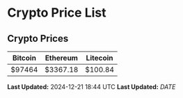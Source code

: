 # Crypto Price List

## Crypto Prices
| Bitcoin | Ethereum | Litecoin |
| ------- | -------- | -------- |
| $97464 | $3367.18 | $100.84 |
**Last Updated:** 2024-12-21 18:44 UTC
**Last Updated:** $DATE$
